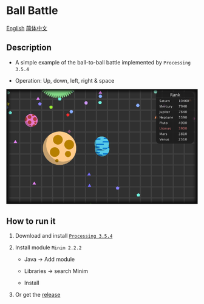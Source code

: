 # Ball Battle

[English](#)
[简体中文](https://github.com/1251240000/Balls/blob/main/README.ZH.MD)

## Description

- A simple example of the ball-to-ball battle implemented by `Processing 3.5.4`

- Operation: Up, down, left, right & space

![404 Not Found](https://github.com/1251240000/Balls/blob/main/screenshot.png)

## How to run it

1. Download and install [`Processing 3.5.4`](https://processing.org/download/)

2. Install module `Minim 2.2.2`

   - Java -> Add module

   - Libraries -> search Minim

   - Install

3. Or get the [release]()